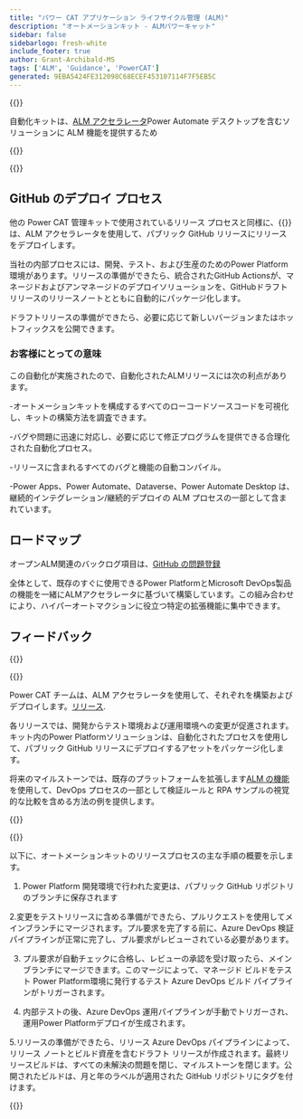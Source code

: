 ```yaml
---
title: "パワー CAT アプリケーション ライフサイクル管理 (ALM)"
description: "オートメーションキット - ALMパワーキャット"
sidebar: false
sidebarlogo: fresh-white
include_footer: true
author: Grant-Archibald-MS
tags: ['ALM', 'Guidance', 'PowerCAT']
generated: 9EBA5424FE312098C68ECEF453107114F7F5EB5C
---
```


{{<slideStyles>}}

<div class="optional">

自動化キットは、[ALM アクセラレータ](https://aka.ms/aa4pp)Power Automate デスクトップを含むソリューションに ALM 機能を提供するため

</div>

{{<presentation slides="1,2">}}


<div class="optional">

{{<presentationStyles>}}

## GitHub のデプロイ プロセス

他の Power CAT 管理キットで使用されているリリース プロセスと同様に、{{<product-name>}} は、ALM アクセラレータを使用して、パブリック GitHub リリースにリリースをデプロイします。

当社の内部プロセスには、開発、テスト、および生産のためのPower Platform環境があります。リリースの準備ができたら、統合されたGitHub Actionsが、マネージドおよびアンマネージドのデプロイソリューションを、GitHubドラフトリリースのリリースノートとともに自動的にパッケージ化します。

ドラフトリリースの準備ができたら、必要に応じて新しいバージョンまたはホットフィックスを公開できます。

### お客様にとっての意味

この自動化が実施されたので、自動化されたALMリリースには次の利点があります。

-オートメーションキットを構成するすべてのローコードソースコードを可視化し、キットの構築方法を調査できます。

-バグや問題に迅速に対応し、必要に応じて修正プログラムを提供できる合理化された自動化プロセス。

-リリースに含まれるすべてのバグと機能の自動コンパイル。

-Power Apps、Power Automate、Dataverse、Power Automate Desktop は、継続的インテグレーション/継続的デプロイの ALM プロセスの一部として含まれています。

## ロードマップ

オープンALM関連のバックログ項目は、[GitHub の問題登録](https://github.com/microsoft/powercat-automation-kit/issues?q=is%3Aissue+is%3Aopen+label%3Aalm)

全体として、既存のすぐに使用できるPower PlatformとMicrosoft DevOps製品の機能を一緒にALMアクセラレータに基づいて構築しています。この組み合わせにより、ハイパーオートマクションに役立つ特定の拡張機能に集中できます。

## フィードバック

{{<questions name="/content/ja/features/alm/powercat.json" completed="フィードバックをお寄せいただきありがとうございます" showNavigationButtons="false" locale="ja">}}

</div>

{{<slide  id="slide1" audio="features/alm/powercat/overview.mp3" description="Power CAT ALM Overview" localImage="/images/illustrations/alm-roadmap-2022-11.svg" >}}

Power CAT チームは、ALM アクセラレータを使用して、それぞれを構築およびデプロイします。[リリース](https://github.com/microsoft/powercat-automation-kit/releases).

各リリースでは、開発からテスト環境および運用環境への変更が促進されます。キット内のPower Platformソリューションは、自動化されたプロセスを使用して、パブリック GitHub リリースにデプロイするアセットをパッケージ化します。

将来のマイルストーンでは、既存のプラットフォームを拡張します[ALM の機能](/ja/features/alm)を使用して、DevOps プロセスの一部として検証ルールと RPA サンプルの視覚的な比較を含める方法の例を提供します。

{{</slide>}}

{{<slide  id="slide2" audio="features/alm/powercat/release-process.mp3" description="Power CAT Automation Kit Release Checker" localImage="/images/illustrations/alm-powercat-process.svg" >}}

以下に、オートメーションキットのリリースプロセスの主な手順の概要を示します。

1. Power Platform 開発環境で行われた変更は、パブリック GitHub リポジトリのブランチに保存されます

2.変更をテストリリースに含める準備ができたら、プルリクエストを使用してメインブランチにマージされます。プル要求を完了する前に、Azure DevOps 検証パイプラインが正常に完了し、プル要求がレビューされている必要があります。

3. プル要求が自動チェックに合格し、レビューの承認を受け取ったら、メイン ブランチにマージできます。このマージによって、マネージド ビルドをテスト Power Platform環境に発行するテスト Azure DevOps ビルド パイプラインがトリガーされます。

4. 内部テストの後、Azure DevOps 運用パイプラインが手動でトリガーされ、運用Power Platformデプロイが生成されます。

5.リリースの準備ができたら、リリース Azure DevOps パイプラインによって、リリース ノートとビルド資産を含むドラフト リリースが作成されます。最終リリースビルドは、すべての未解決の問題を閉じ、マイルストーンを閉じます。公開されたビルドは、月と年のラベルが適用された GitHub リポジトリにタグを付けます。

{{</slide>}}
